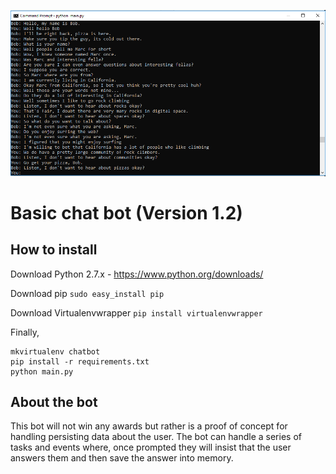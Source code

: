 ![picture](images/ai.PNG)

# Basic chat bot (Version 1.2)

## How to install
Download Python 2.7.x - https://www.python.org/downloads/

Download pip `sudo easy_install pip`

Download Virtualenvwrapper `pip install virtualenvwrapper`

Finally,
```commandline
mkvirtualenv chatbot
pip install -r requirements.txt
python main.py
```

## About the bot
This bot will not win any awards but rather is a proof of concept for handling persisting data about the user. The bot can handle a series of tasks and events where, once prompted they will insist that the user answers them and then save the answer into memory.